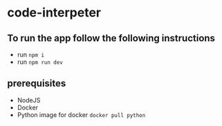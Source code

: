 # code-interpeter

## To run the app follow the following instructions
- run `npm i`
- run `npm run dev`

## prerequisites
- NodeJS
- Docker
- Python image for docker `docker pull python`
